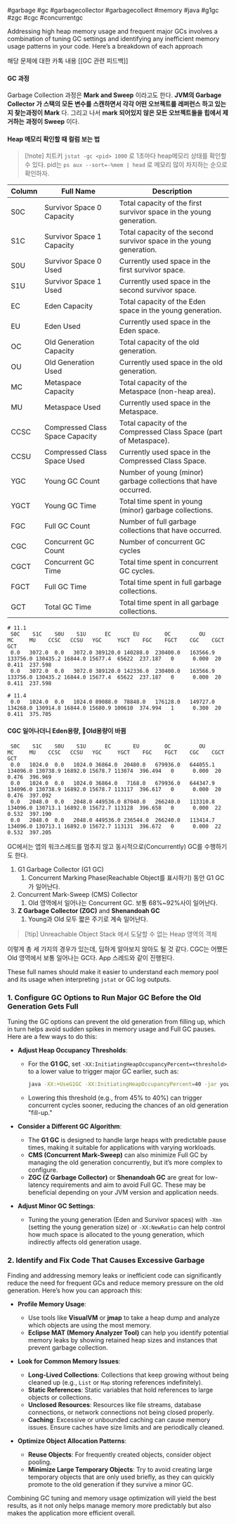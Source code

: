 #garbage #gc #garbagecollector #garbagecollect #memory #java #g1gc #zgc #cgc #concurrentgc

Addressing high heap memory usage and frequent major GCs involves a combination of tuning GC settings and identifying any inefficient memory usage patterns in your code. Here’s a breakdown of each approach

해당 문제에 대한 카톡 내용 [[GC 관련 피드백]]
#### GC 과정

Garbage Collection 과정은 **Mark and Sweep** 이라고도 한다. **JVM의 Garbage Collector 가 스택의 모든 변수를 스캔하면서 각각 어떤 오브젝트를 레퍼런스 하고 있는지 찾는과정이 Mark** 다. 그리고 나서 **mark 되어있지 않은 모든 오브젝트들을 힙에서 제거하는 과정이 Sweep** 이다.
#### Heap 메모리 확인할 때 컬럼 보는 법

> [!note] 치트키
> `jstat -gc <pid> 1000` 로 1초마다 heap메모리 상태를 확인할 수 있다.
> pid는 `ps aux --sort=-%mem | head` 로 메모리 많이 차지하는 순으로 확인하자.

| Column | Full Name                       | Description                                                          |
| ------ | ------------------------------- | -------------------------------------------------------------------- |
| S0C    | Survivor Space 0 Capacity       | Total capacity of the first survivor space in the young generation.  |
| S1C    | Survivor Space 1 Capacity       | Total capacity of the second survivor space in the young generation. |
| S0U    | Survivor Space 0 Used           | Currently used space in the first survivor space.                    |
| S1U    | Survivor Space 1 Used           | Currently used space in the second survivor space.                   |
| EC     | Eden Capacity                   | Total capacity of the Eden space in the young generation.            |
| EU     | Eden Used                       | Currently used space in the Eden space.                              |
| OC     | Old Generation Capacity         | Total capacity of the old generation.                                |
| OU     | Old Generation Used             | Currently used space in the old generation.                          |
| MC     | Metaspace Capacity              | Total capacity of the Metaspace (non-heap area).                     |
| MU     | Metaspace Used                  | Currently used space in the Metaspace.                               |
| CCSC   | Compressed Class Space Capacity | Total capacity of the Compressed Class Space (part of Metaspace).    |
| CCSU   | Compressed Class Space Used     | Currently used space in the Compressed Class Space.                  |
| YGC    | Young GC Count                  | Number of young (minor) garbage collections that have occurred.      |
| YGCT   | Young GC Time                   | Total time spent in young (minor) garbage collections.               |
| FGC    | Full GC Count                   | Number of full garbage collections that have occurred.               |
| CGC    | Concurrent GC Count             | Number of concurrent GC cycles                                       |
| CGCT   | Concurrent GC Time              | Total time spent in concurrent GC cycles.                            |
| FGCT   | Full GC Time                    | Total time spent in full garbage collections.                        |
| GCT    | Total GC Time                   | Total time spent in all garbage collections.                         |

```
# 11.1
 S0C    S1C    S0U    S1U      EC       EU        OC         OU       MC     MU    CCSC   CCSU   YGC     YGCT    FGC    FGCT    CGC    CGCT     GCT   
 0.0   3072.0  0.0   3072.0 389120.0 140288.0  230400.0   163566.9  133756.0 130435.2 16844.0 15677.4  65622  237.187   0      0.000  20      0.411  237.598
 0.0   3072.0  0.0   3072.0 389120.0 142336.0  230400.0   163566.9  133756.0 130435.2 16844.0 15677.4  65622  237.187   0      0.000  20      0.411  237.598

# 11.4
 0.0   1024.0  0.0   1024.0 89088.0  78848.0   176128.0   149727.0  134268.0 130914.8 16844.0 15680.9 100610  374.994   1      0.300  20      0.411  375.705
```

#### CGC 일어나더니 Eden용량, Old용량이 바뀜

```
 S0C    S1C    S0U    S1U      EC       EU        OC         OU       MC     MU    CCSC   CCSU   YGC     YGCT    FGC    FGCT    CGC    CGCT     GCT   
 0.0   1024.0  0.0   1024.0 36864.0  20480.0   679936.0   644055.1  134096.0 130738.9 16892.0 15678.7 113074  396.494   0      0.000  20      0.476  396.969
 0.0   1024.0  0.0   1024.0 36864.0   7168.0   679936.0   644347.9  134096.0 130738.9 16892.0 15678.7 113117  396.617   0      0.000  20      0.476  397.092
 0.0   2048.0  0.0   2048.0 449536.0 87040.0   266240.0   113310.8  134096.0 130713.1 16892.0 15672.7 113128  396.658   0      0.000  22      0.532  397.190
 0.0   2048.0  0.0   2048.0 449536.0 236544.0  266240.0   113414.7  134096.0 130713.1 16892.0 15672.7 113131  396.672   0      0.000  22      0.532  397.205
```

GC에서는 앱의 워크스레드를 멈추지 않고 동시적으로(Concurrently) GC를 수행하기도 한다.

1. G1 Garbage Collector (G1 GC)
	1. Concurrent Marking Phase(Reachable Object를 표시하기) 동안 G1 GC가 일어난다.
2. Concurrent Mark-Sweep (CMS) Collector
	1. Old 영역에서 일어나는 Concurrent GC. 보통 68%~92%사이 일어난다.
3. **Z Garbage Collector (ZGC)** and **Shenandoah GC**
	1. Young과 Old 모두 짧은 주기로 계속 일어난다.

> [!tip] Unreachable Object
> Stack 에서 도달할 수 없는 Heap 영역의 객체

이렇게 총 세 가지의 경우가 있는데, 딥하게 알아보지 않아도 될 것 같다. CGC는 어쨌든 Old 영역에서 보통 일어나는 GC다. App 스레드와 같이 진행된다.

These full names should make it easier to understand each memory pool and its usage when interpreting `jstat` or GC log outputs.
### 1. **Configure GC Options to Run Major GC Before the Old Generation Gets Full**

   Tuning the GC options can prevent the old generation from filling up, which in turn helps avoid sudden spikes in memory usage and Full GC pauses. Here are a few ways to do this:

   - **Adjust Heap Occupancy Thresholds**:
     - For the **G1 GC**, set `-XX:InitiatingHeapOccupancyPercent=<threshold>` to a lower value to trigger major GC earlier, such as:
       ```bash
       java -XX:+UseG1GC -XX:InitiatingHeapOccupancyPercent=40 -jar your-app.jar
       ```
     - Lowering this threshold (e.g., from 45% to 40%) can trigger concurrent cycles sooner, reducing the chances of an old generation "fill-up."

   - **Consider a Different GC Algorithm**:
     - The **G1 GC** is designed to handle large heaps with predictable pause times, making it suitable for applications with varying workloads.
     - **CMS (Concurrent Mark-Sweep)** can also minimize Full GC by managing the old generation concurrently, but it’s more complex to configure.
     - **ZGC (Z Garbage Collector)** or **Shenandoah GC** are great for low-latency requirements and aim to avoid Full GC. These may be beneficial depending on your JVM version and application needs.

   - **Adjust Minor GC Settings**: 
     - Tuning the young generation (Eden and Survivor spaces) with `-Xmn` (setting the young generation size) or `-XX:NewRatio` can help control how much space is allocated to the young generation, which indirectly affects old generation usage.

### 2. **Identify and Fix Code That Causes Excessive Garbage**

   Finding and addressing memory leaks or inefficient code can significantly reduce the need for frequent GCs and reduce memory pressure on the old generation. Here’s how you can approach this:

   - **Profile Memory Usage**:
     - Use tools like **VisualVM** or **jmap** to take a heap dump and analyze which objects are using the most memory.
     - **Eclipse MAT (Memory Analyzer Tool)** can help you identify potential memory leaks by showing retained heap sizes and instances that prevent garbage collection.

   - **Look for Common Memory Issues**:
     - **Long-Lived Collections**: Collections that keep growing without being cleaned up (e.g., `List` or `Map` storing references indefinitely).
     - **Static References**: Static variables that hold references to large objects or collections.
     - **Unclosed Resources**: Resources like file streams, database connections, or network connections not being closed properly.
     - **Caching**: Excessive or unbounded caching can cause memory issues. Ensure caches have size limits and are periodically cleaned.

   - **Optimize Object Allocation Patterns**:
     - **Reuse Objects**: For frequently created objects, consider object pooling.
     - **Minimize Large Temporary Objects**: Try to avoid creating large temporary objects that are only used briefly, as they can quickly promote to the old generation if they survive a minor GC.

Combining GC tuning and memory usage optimization will yield the best results, as it not only helps manage memory more predictably but also makes the application more efficient overall.